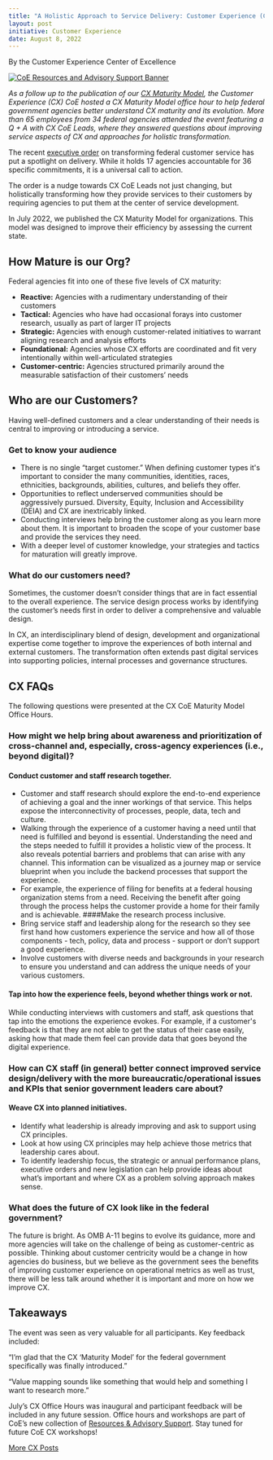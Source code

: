 ```yaml
---
title: "A Holistic Approach to Service Delivery: Customer Experience (CX) CoE asks, ‘Are your customers at the center?’ "
layout: post
initiative: Customer Experience
date: August 8, 2022
---
```

By the Customer Experience Center of Excellence

<a href="{{site.baseurl}}/images/ResourcesAdvisorySupportBanner.png" target="_blank" rel="noopener noreferrer">
<img src="{{site.baseurl}}/images/ResourcesAdvisorySupportBanner.png" alt="CoE Resources and Advisory Support Banner"></a>

*As a follow up to the publication of our [CX Maturity Model](https://coe.gsa.gov/docs/CXMaturityModel.pdf), the Customer Experience (CX) CoE hosted a CX Maturity Model office hour to help federal government agencies better understand CX maturity and its evolution. More than 65 employees from 34 federal agencies attended the event featuring a Q + A with CX CoE Leads, where they answered questions about improving service aspects of CX and approaches for holistic transformation.*

The recent [executive order](https://www.whitehouse.gov/briefing-room/presidential-actions/2021/12/13/executive-order-on-transforming-federal-customer-experience-and-service-delivery-to-rebuild-trust-in-government/) on transforming federal customer service has put a spotlight on delivery. While it holds 17 agencies accountable for 36 specific commitments, it is a universal call to action. 

The order is a nudge towards CX CoE Leads not just changing, but holistically transforming how they provide services to their customers by requiring agencies to  put them at the center of service development. 

In July 2022, we published the CX Maturity Model for organizations. This model was designed to improve their efficiency by assessing the current state.

## How Mature is our Org?
Federal agencies fit into one of these five levels of CX maturity:
* **Reactive:** Agencies with a rudimentary understanding of their customers
* **Tactical:** Agencies who have had occasional forays into customer research, usually as part of larger IT projects
* **Strategic:** Agencies with enough customer-related initiatives to warrant aligning research and analysis efforts
* **Foundational:** Agencies whose CX efforts are coordinated and fit very intentionally within well-articulated strategies
* **Customer-centric:** Agencies structured primarily around the measurable satisfaction of their customers’ needs

## Who are our Customers?
Having well-defined customers and a clear understanding of their needs is central to improving or introducing a service. 
### Get to know your audience
* There is no single “target customer.” When defining customer types it's important to consider the many communities, identities, races, ethnicities, backgrounds, abilities, cultures, and beliefs they offer. 
* Opportunities to reflect underserved communities should be aggressively pursued. Diversity, Equity, Inclusion and Accessibility (DEIA) and CX are inextricably linked.
* Conducting interviews help bring the customer along  as you learn more about them. It is important to broaden the scope of your customer base and provide the services they need.
* With a deeper level of customer knowledge, your strategies and tactics for maturation will greatly improve. 

### What do our customers need? 

Sometimes, the customer doesn’t consider things that are in fact essential to the overall experience. The service design process works by identifying the customer’s needs first in order to deliver a comprehensive and valuable design. 

In CX, an interdisciplinary blend of design, development and organizational expertise come together to improve the experiences of both internal and external customers. The transformation often extends past digital services into supporting policies, internal processes and governance structures.

## CX FAQs
The following questions were presented at the CX CoE Maturity Model Office Hours.

### How might we help bring about awareness and prioritization of cross-channel and, especially, cross-agency experiences (i.e., beyond digital)?
#### Conduct customer and staff research together. 
* Customer and staff research should explore the end-to-end experience of achieving a goal and the inner workings of that service. This helps expose the interconnectivity of processes, people, data, tech and culture. 
* Walking through the experience of a customer having a need until that need is fulfilled and beyond is essential. Understanding the need and the steps needed to fulfill it provides a holistic view of the process. It also reveals potential barriers and problems that can arise with any channel. This information can be visualized as a journey map or service blueprint when you include the backend processes that support the experience. 
* For example, the experience of filing for benefits at a federal housing organization stems from a need. Receiving the benefit after going through the process helps the customer provide a home for their family and is achievable. 
####Make the research process inclusive. 
* Bring service staff and leadership along for the research so they see first hand how customers experience the service and how all of those components - tech, policy, data and process - support or don’t support a good experience. 
* Involve customers with diverse needs and backgrounds in your research to ensure you understand and can address the unique needs of your various customers. 
#### Tap into how the experience feels, beyond whether things work or not.
While conducting interviews with customers and staff, ask questions that tap into the emotions the experience evokes. For example, if a customer's feedback is that they are not able to get the status of their case easily, asking how that made them feel can provide data that goes beyond the digital experience. 

### How can CX staff (in general) better connect improved service design/delivery with the more bureaucratic/operational issues and KPIs that senior government leaders care about?
#### Weave CX into planned initiatives. 
* Identify what leadership is already improving and ask to support using CX principles. 
* Look at how using CX principles may help achieve those metrics that leadership cares about. 
* To identify leadership focus, the strategic or annual performance plans, executive orders and new legislation can help provide ideas about what’s important and where CX as a problem solving approach makes sense. 

### What does the future of CX look like in the federal government?

The future is bright. As OMB A-11 begins to evolve its guidance, more and more agencies will take on the challenge of being as customer-centric as possible. Thinking about customer centricity would be a change in how agencies do business, but we believe as the government sees the benefits of improving customer experience on operational metrics as well as trust, there will be less talk around whether it is important and more on how we improve CX.  

## Takeaways

The event was seen as very valuable for all participants. Key feedback included: 

“I’m glad that the CX ‘Maturity Model’ for the federal government specifically was finally introduced.”

“Value mapping sounds like something that would help and something I want to research more.”

July’s CX Office Hours was inaugural and participant feedback will be included in any future session. Office hours and workshops are part of CoE’s new collection of [Resources & Advisory Support](https://coe.gsa.gov/2022/05/20/coe-update-4.html). Stay tuned for future CoE CX workshops!

<a href="{{site.baseurl}}/coe/customer-experience.html#coe-updates" class="usa-button">More CX Posts</a>
